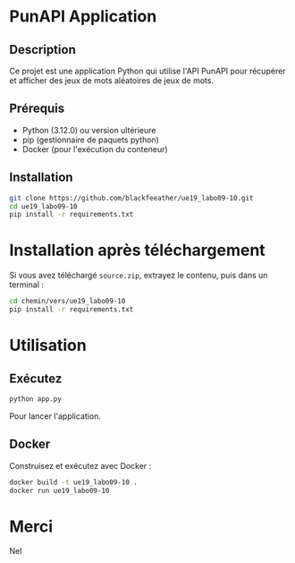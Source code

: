 # PunAPI Application

## Description
Ce projet est une application Python qui utilise l'API PunAPI pour récupérer et afficher des jeux de mots aléatoires de jeux de mots.

## Prérequis
- Python (3.12.0) ou version ultérieure
- pip (gestionnaire de paquets python)
- Docker (pour l'exécution du conteneur)

## Installation
```bash
git clone https://github.com/blackfeeather/ue19_labo09-10.git
cd ue19_labo09-10
pip install -r requirements.txt
```
# Installation après téléchargement
Si vous avez téléchargé `source.zip`, extrayez le contenu, puis dans un terminal :

```bash
cd chemin/vers/ue19_labo09-10
pip install -r requirements.txt
```

# Utilisation

## Exécutez 
```Bash
python app.py
```
Pour lancer l'application.

## Docker
Construisez et exécutez avec Docker :

```Bash
docker build -t ue19_labo09-10 .
docker run ue19_labo09-10
```


# Merci

Nel


